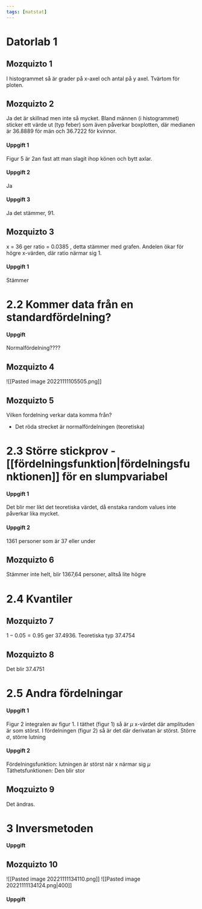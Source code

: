 ```yaml
---
tags: [matstat]
---
```

# Datorlab 1

## Mozquizto 1
I histogrammet så är grader på x-axel och antal på y axel. Tvärtom för ploten.

## Mozquizto 2
Ja det är skillnad men inte så mycket. Bland männen (i histogrammet) sticker ett värde ut (typ feber) som även påverkar boxplotten, där medianen är 36.8889 för män och 36.7222 för kvinnor.

#### Uppgift 1
Figur 5 är 2an fast att man slagit ihop könen och bytt axlar.

#### Uppgift 2
Ja

#### Uppgift 3
Ja det stämmer, 91.

## Mozquizto 3
x = 36 ger ratio = 0.0385 , detta stämmer med grafen. Andelen ökar för högre x-värden, där ratio närmar sig 1.

#### Uppgift 1
Stämmer

# 2.2 Kommer data från en standardfördelning?

#### Uppgift 
Normalfördelning????

## Mozquizto 4
![[Pasted image 20221111105505.png]]

## Mozquizto 5
Vilken fordelning verkar data komma från?
- Det röda strecket är normalfördelningen (teoretiska)

# 2.3 Större stickprov - [[fördelningsfunktion|fördelningsfunktionen]] för en slumpvariabel

#### Uppgift 1 
Det blir mer likt det teoretiska värdet, då enstaka random values inte påverkar lika mycket.

#### Uppgift 2
1361 personer som är 37 eller under

## Mozquizto 6
Stämmer inte helt, blir 1367,64 personer, alltså lite högre

# 2.4 Kvantiler

## Mozquizto 7 
$1-0.05 = 0.95$
ger 37.4936. Teoretiska typ 37.4754

## Mozquizto 8
Det blir 37.4751

# 2.5 Andra fördelningar

#### Uppgift 1
Figur 2 integralen av figur 1.
I täthet (figur 1) så är $\mu$ x-värdet där amplituden är som störst. 
I fördelningen (figur 2) så är det där derivatan är störst. 
Större $\sigma$, större lutning

#### Uppgift 2
Fördelningsfunktion: lutningen är störst när x närmar sig $\mu$
Täthetsfunktionen: Den blir stor

## Moqzuizto 9
Det ändras.

# 3 Inversmetoden

#### Uppgift

## Mozquizto 10
![[Pasted image 20221111134110.png]]
![[Pasted image 20221111134124.png|400]]

#### Uppgift
